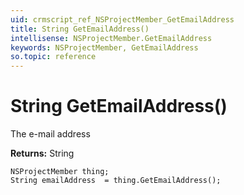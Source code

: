 ```yaml
---
uid: crmscript_ref_NSProjectMember_GetEmailAddress
title: String GetEmailAddress()
intellisense: NSProjectMember.GetEmailAddress
keywords: NSProjectMember, GetEmailAddress
so.topic: reference
---
```


# String GetEmailAddress()

The e-mail address

**Returns:** String

```crmscript
NSProjectMember thing;
String emailAddress  = thing.GetEmailAddress();
```

